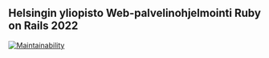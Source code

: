 ## Helsingin yliopisto Web-palvelinohjelmointi Ruby on Rails 2022

[![Maintainability](https://api.codeclimate.com/v1/badges/5e3e6c203de0b441ba1f/maintainability)](https://codeclimate.com/github/hzville/Web-palvelinohjelmointi-Ruby-on-Rails-2022/maintainability)